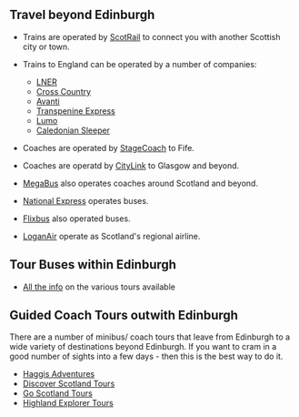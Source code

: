 ## **Travel beyond Edinburgh**

* Trains are operated by [ScotRail](http://bit.ly/3Zx67Pf) to connect you with another Scottish city or town. 

* Trains to England can be operated by a number of companies:

  * [LNER](https://www.lner.co.uk/)
  * [Cross Country](https://www.crosscountrytrains.co.uk/)
  * [Avanti](https://www.avantiwestcoast.co.uk/)
  * [Transpenine Express](https://www.tpexpress.co.uk/)
  * [Lumo](https://www.lumo.co.uk/)
  * [Caledonian Sleeper](https://www.sleeper.scot/)

* Coaches are operated by [StageCoach](https://bit.ly/3COR2z0) to Fife.

* Coaches are operatd by [CityLink](https://www.citylink.co.uk) to Glasgow and beyond.

* [MegaBus](http://bit.ly/3XwDJLd) also operates coaches around Scotland and beyond.

* [National Express](http://bit.ly/3IQRAIi) operates buses.

* [Flixbus](https://www.flixbus.co.uk/) also operated buses.

* [LoganAir](http://bit.ly/3w0iaaj) operate as Scotland's regional airline.

  

## Tour Buses within Edinburgh

* [All the info](http://bit.ly/3H14lPg) on the various tours available

  

## **Guided Coach Tours outwith Edinburgh** 

There are a number of minibus/ coach tours that leave from Edinburgh to a wide variety of destinations beyond Edinburgh. If you want to cram in a good number of sights into a few days - then this is the best way to do it. 

* [Haggis Adventures](http://bit.ly/3GELEQ2)
* [Discover Scotland Tours](http://bit.ly/3kdXPMe)
* [Go Scotland Tours](http://bit.ly/3CHWLGv)
* [Highland Explorer Tours](http://bit.ly/3CPF87R)